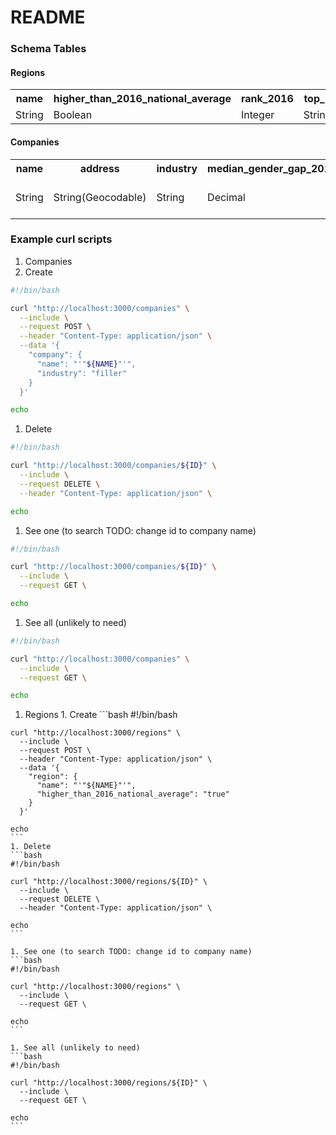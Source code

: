 # README

### Schema Tables
#### Regions
<table>
  <tr>
    <th>name</th>
    <th>higher_than_2016_national_average</th>
    <th>rank_2016</th>
    <th>top_1</th>
    <th>top_2</th>
    <th>top_3</th>
    <th>bottom_1</th>
    <th>bottom_2</th>
    <th>bottom_3</th>
    <th>mean_wage_gap_2016</th>
    <th>mean_wage_gap_change</th>
  </tr>
  <tr>
    <td>String</td>
    <td>Boolean</td>
    <td>Integer</td>
    <td>String</td>
    <td>String</td>
    <td>String</td>
    <td>String</td>
    <td>String</td>
    <td>String</td>
    <td>Decimal</td>
    <td>Decimal</td>
  </tr>
</table>

#### Companies
<table>
  <tr>
    <th>name</th>
    <th>address</th>
    <th>industry</th>
    <th>median_gender_gap_2019</th>
    <th>benefits</th>
  </tr>
  <tr>
    <td>String</td>
    <td>String(Geocodable)</td>
    <td>String</td>
    <td>Decimal</td>
    <td>Text(crowd-sourceable data)</td>
  </tr>
</table>

### Example curl scripts

1. Companies
  1. Create
  ```bash
  #!/bin/bash

  curl "http://localhost:3000/companies" \
    --include \
    --request POST \
    --header "Content-Type: application/json" \
    --data '{
      "company": {
        "name": "'"${NAME}"'",
        "industry": "filler"
      }
    }'

  echo
  ```
  1. Delete
  ```bash
  #!/bin/bash

  curl "http://localhost:3000/companies/${ID}" \
    --include \
    --request DELETE \
    --header "Content-Type: application/json" \

  echo
  ```

  1. See one (to search TODO: change id to company name)
  ```bash
  #!/bin/bash

  curl "http://localhost:3000/companies/${ID}" \
    --include \
    --request GET \

  echo
  ```

  1. See all (unlikely to need)
  ```bash
  #!/bin/bash

  curl "http://localhost:3000/companies" \
    --include \
    --request GET \

  echo
  ```

  1. Regions
    1. Create
    ```bash
    #!/bin/bash

    curl "http://localhost:3000/regions" \
      --include \
      --request POST \
      --header "Content-Type: application/json" \
      --data '{
        "region": {
          "name": "'"${NAME}"'",
          "higher_than_2016_national_average": "true"
        }
      }'

    echo
    ```
    1. Delete
    ```bash
    #!/bin/bash

    curl "http://localhost:3000/regions/${ID}" \
      --include \
      --request DELETE \
      --header "Content-Type: application/json" \

    echo
    ```

    1. See one (to search TODO: change id to company name)
    ```bash
    #!/bin/bash

    curl "http://localhost:3000/regions" \
      --include \
      --request GET \

    echo
    ```

    1. See all (unlikely to need)
    ```bash
    #!/bin/bash

    curl "http://localhost:3000/regions/${ID}" \
      --include \
      --request GET \

    echo
    ```
